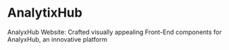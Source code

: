 # AnalytixHub
AnalyxHub Website: Crafted visually appealing Front-End components for AnalyxHub, an innovative platform
